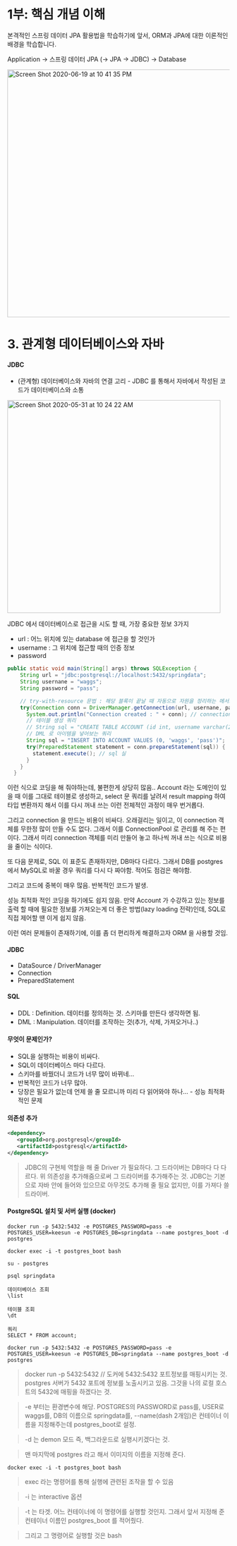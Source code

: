 # 1부: 핵심 개념 이해

본격적인 스프링 데이터 JPA 활용법을 학습하기에 앞서, ORM과 JPA에 대한 이론적인 배경을 학습합니다. 

Application -> 스프링 데이터 JPA (-> JPA -> JDBC) -> Database

<img width="562" alt="Screen Shot 2020-06-19 at 10 41 35 PM" src="https://user-images.githubusercontent.com/35681772/85138654-19669c80-b27e-11ea-9a71-4a13bd2b7588.png">

# 3. 관계형 데이터베이스와 자바

#### JDBC
 * (관계형) 데이터베이스와 자바의 연결 고리 - JDBC 를 통해서 자바에서 작성된 코드가 데이터베이스와 소통

<img width="483" alt="Screen Shot 2020-05-31 at 10 24 22 AM" src="https://user-images.githubusercontent.com/35681772/83342314-fdc84000-a328-11ea-81fe-000354262971.png">

JDBC 에서 데이터베이스로 접근을 시도 할 때, 가장 중요한 정보 3가지
 - url : 어느 위치에 있는 database 에 접근을 할 것인가
 - username : 그 위치에 접근할 때의 인증 정보
 - password

```java
public static void main(String[] args) throws SQLException {
    String url = "jdbc:postgresql://localhost:5432/springdata";
    String usernane = "waggs";
    String password = "pass";

    // try-with-resource 문법 : 해당 블록이 끝날 때 자동으로 자원을 정리하는 메서드를 호출해 줌.
    try(Connection conn = DriverManager.getConnection(url, usernane, password)){
      System.out.println("Connection created : " + conn); // connection 확인
      // 테이블 생성 쿼리
      // String sql = "CREATE TABLE ACCOUNT (id int, username varchar(255), password varchar(255))";
      // DML 로 아이템을 넣어보는 쿼리
      String sql = "INSERT INTO ACCOUNT VALUES (0, 'waggs', 'pass')";
      try(PreparedStatement statement = conn.prepareStatement(sql)) {
        statement.execute(); // sql 실
      }
    }
  }
```

이런 식으로 코딩을 해 줘야하는데, 불편한게 상당히 많음.. Account 라는 도메인이 있을 때 이를 그대로 테이블로 생성하고, select 문 쿼리를 날려서 result mapping 하여 타입 변환까지 해서 이를 다시 꺼내 쓰는 이런 전체적인 과정이 매우 번거롭다.

그리고 connection 을 만드는 비용이 비싸다. 오래걸리는 일이고, 이 connection 객체를 무한정 많이 만들 수도 없다. 그래서 이를 ConnectionPool 로 관리를 해 주는 편이다. 그래서 미리 connection 객체를 미리 만들어 놓고 하나씩 꺼내 쓰는 식으로 비용을 줄이는 식이다.

또 다음 문제로, SQL 이 표준도 존재하지만, DB마다 다르다. 그래서 DB를 postgres 에서 MySQL로 바꿀 경우 쿼리를 다시 다 짜야함. 적어도 점검은 해야함.

그리고 코드에 중복이 매우 많음. 반복적인 코드가 발생.

성능 최적화 적인 코딩을 하기에도 쉽지 않음. 만약 Account 가 수강하고 있는 정보를 출력 할 때에 필요한 정보를 가져오는게 더 좋은 방법(lazy loading 전략)인데, SQL로 직접 제어할 땐 이게 쉽지 않음.

이런 여러 문제들이 존재하기에, 이를 좀 더 편리하게 해결하고자 ORM 을 사용할 것임.

#### JDBC
 * DataSource / DriverManager
 * Connection
 * PreparedStatement

#### SQL
 * DDL : Definition. 데이터를 정의하는 것. 스키마를 만든다 생각하면 됨.
 * DML : Manipulation. 데이터를 조작하는 것(추가, 삭제, 가져오거나..)

#### 무엇이 문제인가?
 * SQL을 실행하는 비용이 비싸다.
 * SQL이 데이터베이스 마다 다르다.
 * 스키마를 바꿨더니 코드가 너무 많이 바뀌네...
 * 반복적인 코드가 너무 많아.
 * 당장은 필요가 없는데 언제 쓸 줄 모르니까 미리 다 읽어와야 하나... - 성능 최적화적인 문제

#### 의존성 추가

```xml
<dependency>
   <groupId>org.postgresql</groupId>
   <artifactId>postgresql</artifactId>
</dependency>
```

> JDBC의 구현체 역할을 해 줄 Driver 가 필요하다. 그 드라이버는 DB마다 다 다르다. 위 의존성을 추가해줌으로써 그 드라이버를 추가해주는 것. JDBC는 기본으로 자바 안에 들어와 있으므로 아무것도 추가해 줄 필요 없지만, 이를 가져다 쓸 드라이버.


#### PostgreSQL 설치 및 서버 실행 (docker)

```
docker run -p 5432:5432 -e POSTGRES_PASSWORD=pass -e POSTGRES_USER=keesun -e POSTGRES_DB=springdata --name postgres_boot -d postgres

docker exec -i -t postgres_boot bash

su - postgres

psql springdata

데이터베이스 조회
\list

테이블 조회
\dt

쿼리
SELECT * FROM account;
```

```
docker run -p 5432:5432 -e POSTGRES_PASSWORD=pass -e POSTGRES_USER=keesun -e POSTGRES_DB=springdata --name postgres_boot -d postgres
```
> docker run -p 5432:5432 // 도커에 5432:5432 포트정보를 매핑시키는 것. postgres 서버가 5432 포트에 정보를 노출시키고 있음. 그것을 나의 로컬 호스트의 5432에 매핑을 하겠다는 것.

> -e 부터는 환경변수에 해당. POSTGRES의 PASSWORD로 pass를, USER로 waggs를, DB의 이름으로 springdata를, --name(dash 2개임)은 컨테이너 이름을 지정해주는데 postgres_boot로 설정.

> -d 는 demon 모드 즉, 백그라운드로 실행시키겠다는 것.

> 맨 마지막에 postgres 라고 해서 이미지의 이름을 지정해 준다.


```
docker exec -i -t postgres_boot bash
```

> exec 라는 명령어를 통해 실행에 관련된 조작을 할 수 있음

> -i 는 interactive 옵션

> -t 는 타겟. 어느 컨테이너에 이 명령어를 실행할 것인지. 그래서 앞서 지정해 준 컨테이너 이름인 postgres_boot 를 적어줬다.

> 그리고 그 명령어로 실행할 것은 bash